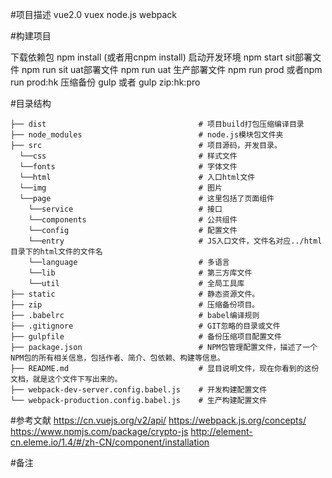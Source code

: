 #项目描述
vue2.0 vuex  node.js webpack

#构建项目

下载依赖包 npm install (或者用cnpm install)
启动开发环境 npm start
sit部署文件 npm run sit
uat部署文件 npm run uat
生产部署文件 npm run prod 或者npm run prod:hk
压缩备份 gulp 或者 gulp zip:hk:pro

#目录结构
```
├── dist                                  # 项目build打包压缩编译目录
├── node_modules                          # node.js模块包文件夹
├── src                                   # 项目源码，开发目录。
  └──css                                  # 样式文件
  └──fonts                                # 字体文件
  └──html                                 # 入口html文件
  └──img                                  # 图片
  └──page                                 # 这里包括了页面组件
    └──service                            # 接口
    └──components                         # 公共组件
    └──config                             # 配置文件
    └──entry                              # JS入口文件，文件名对应../html目录下的html文件的文件名
    └──language                           # 多语言
    └──lib                                # 第三方库文件
    └──util                               # 全局工具库
├── static                                # 静态资源文件。
├── zip                                   # 压缩备份项目。
├── .babelrc                              # babel编译规则
├── .gitignore                            # GIT忽略的目录或文件
├── gulpfile                              # 备份压缩项目配置文件
├── package.json                          # NPM包管理配置文件，描述了一个NPM包的所有相关信息，包括作者、简介、包依赖、构建等信息。
├── README.md                             # 显目说明文件，现在你看到的这份文档，就是这个文件下写出来的。
├── webpack-dev-server.config.babel.js    # 开发构建配置文件
└── webpack-production.config.babel.js    # 生产构建配置文件
```

#参考文献
https://cn.vuejs.org/v2/api/
https://webpack.js.org/concepts/
https://www.npmjs.com/package/crypto-js
http://element-cn.eleme.io/1.4/#/zh-CN/component/installation

#备注


